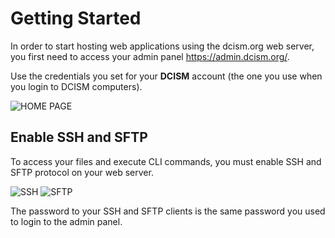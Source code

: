 # Getting Started

In order to start hosting web applications using the dcism.org web server, you first need to access your admin panel https://admin.dcism.org/.

Use the credentials you set for your **DCISM** account (the one you use when you login to DCISM computers).

![HOME PAGE](/home.png)


## Enable SSH and SFTP

To access your files and execute CLI commands, you must enable SSH and SFTP protocol on your web server. 

![SSH](/ssh.png)
![SFTP](/sftp.png)

The password to your SSH and SFTP clients is the same password you used to login to the admin panel.
